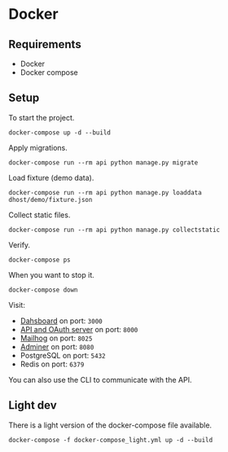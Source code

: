 # Docker

## Requirements

- Docker
- Docker compose

## Setup

To start the project.

```shell
docker-compose up -d --build
```

Apply migrations.

```shell
docker-compose run --rm api python manage.py migrate
```

Load fixture (demo data).

```shell
docker-compose run --rm api python manage.py loaddata dhost/demo/fixture.json
```

Collect static files.

```shell
docker-compose run --rm api python manage.py collectstatic
```

Verify.

```shell
docker-compose ps
```

When you want to stop it.

```shell
docker-compose down
```

Visit:

* [Dahsboard](http://localhost:3000/) on port: `3000`
* [API and OAuth server](http://127.0.0.1:8000/) on port: `8000`
* [Mailhog](http://localhost:8025/) on port: `8025`
* [Adminer](http://localhost:8080/) on port: `8080`
* PostgreSQL on port: `5432`
* Redis on port: `6379`

You can also use the CLI to communicate with the API.

## Light dev

There is a light version of the docker-compose file available.

```shell
docker-compose -f docker-compose_light.yml up -d --build
```
